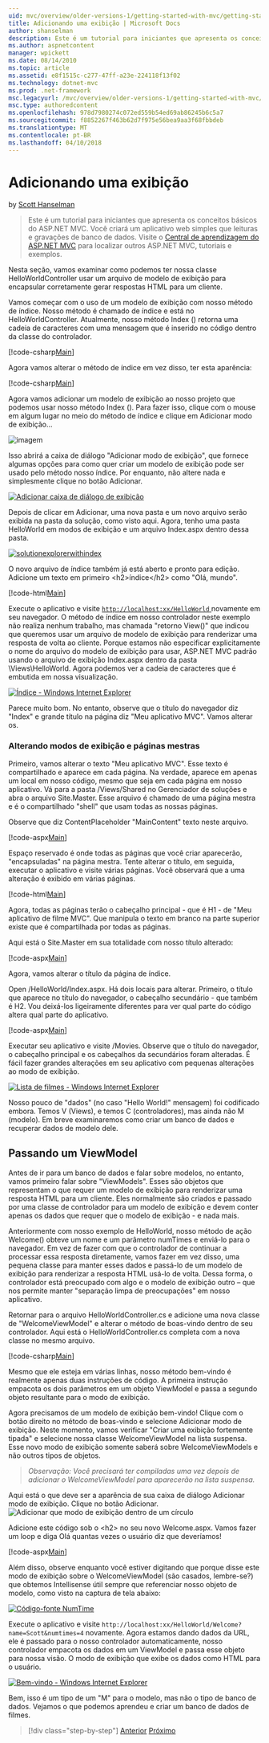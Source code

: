 ```yaml
---
uid: mvc/overview/older-versions-1/getting-started-with-mvc/getting-started-with-mvc-part3
title: Adicionando uma exibição | Microsoft Docs
author: shanselman
description: Este é um tutorial para iniciantes que apresenta os conceitos básicos do ASP.NET MVC. Crie um aplicativo web simples que leituras e gravações de banco de dados.
ms.author: aspnetcontent
manager: wpickett
ms.date: 08/14/2010
ms.topic: article
ms.assetid: e8f1515c-c277-47ff-a23e-224118f13f02
ms.technology: dotnet-mvc
ms.prod: .net-framework
msc.legacyurl: /mvc/overview/older-versions-1/getting-started-with-mvc/getting-started-with-mvc-part3
msc.type: authoredcontent
ms.openlocfilehash: 978d7980274c072ed559b54ed69ab86245b6c5a7
ms.sourcegitcommit: f8852267f463b62d7f975e56bea9aa3f68fbbdeb
ms.translationtype: MT
ms.contentlocale: pt-BR
ms.lasthandoff: 04/10/2018
---
```

<a name="adding-a-view"></a>Adicionando uma exibição
====================
by [Scott Hanselman](https://github.com/shanselman)

> Este é um tutorial para iniciantes que apresenta os conceitos básicos do ASP.NET MVC. Você criará um aplicativo web simples que leituras e gravações de banco de dados. Visite o [Central de aprendizagem do ASP.NET MVC](../../../index.md) para localizar outros ASP.NET MVC, tutoriais e exemplos.


Nesta seção, vamos examinar como podemos ter nossa classe HelloWorldController usar um arquivo de modelo de exibição para encapsular corretamente gerar respostas HTML para um cliente.

Vamos começar com o uso de um modelo de exibição com nosso método de índice. Nosso método é chamado de índice e está no HelloWorldController. Atualmente, nosso método Index () retorna uma cadeia de caracteres com uma mensagem que é inserido no código dentro da classe do controlador.

[!code-csharp[Main](getting-started-with-mvc-part3/samples/sample1.cs)]

Agora vamos alterar o método de índice em vez disso, ter esta aparência:

[!code-csharp[Main](getting-started-with-mvc-part3/samples/sample2.cs)]

Agora vamos adicionar um modelo de exibição ao nosso projeto que podemos usar nosso método Index (). Para fazer isso, clique com o mouse em algum lugar no meio do método de índice e clique em Adicionar modo de exibição...

![imagem](getting-started-with-mvc-part3/_static/image1.png)

Isso abrirá a caixa de diálogo "Adicionar modo de exibição", que fornece algumas opções para como quer criar um modelo de exibição pode ser usado pelo método nosso índice. Por enquanto, não altere nada e simplesmente clique no botão Adicionar.

[![Adicionar caixa de diálogo de exibição](getting-started-with-mvc-part3/_static/image3.png)](getting-started-with-mvc-part3/_static/image2.png)

Depois de clicar em Adicionar, uma nova pasta e um novo arquivo serão exibida na pasta da solução, como visto aqui. Agora, tenho uma pasta HelloWorld em modos de exibição e um arquivo Index.aspx dentro dessa pasta.

[![solutionexplorerwithindex](getting-started-with-mvc-part3/_static/image5.png)](getting-started-with-mvc-part3/_static/image4.png)

O novo arquivo de índice também já está aberto e pronto para edição. Adicione um texto em primeiro &lt;h2&gt;índice&lt;/h2&gt; como "Olá, mundo".

[!code-html[Main](getting-started-with-mvc-part3/samples/sample3.html)]

Execute o aplicativo e visite [ `http://localhost:xx/HelloWorld` ](http://localhostxx) novamente em seu navegador. O método de índice em nosso controlador neste exemplo não realiza nenhum trabalho, mas chamada "retorno View()" que indicou que queremos usar um arquivo de modelo de exibição para renderizar uma resposta de volta ao cliente. Porque estamos não especificar explicitamente o nome do arquivo do modelo de exibição para usar, ASP.NET MVC padrão usando o arquivo de exibição Index.aspx dentro da pasta \Views\HelloWorld. Agora podemos ver a cadeia de caracteres que é embutida em nossa visualização.

[![Índice - Windows Internet Explorer](getting-started-with-mvc-part3/_static/image7.png)](getting-started-with-mvc-part3/_static/image6.png)

Parece muito bom. No entanto, observe que o título do navegador diz "Index" e grande título na página diz "Meu aplicativo MVC". Vamos alterar os.

### <a name="changing-views-and-master-pages"></a>Alterando modos de exibição e páginas mestras

Primeiro, vamos alterar o texto "Meu aplicativo MVC". Esse texto é compartilhado e aparece em cada página. Na verdade, aparece em apenas um local em nosso código, mesmo que seja em cada página em nosso aplicativo. Vá para a pasta /Views/Shared no Gerenciador de soluções e abra o arquivo Site.Master. Esse arquivo é chamado de uma página mestra e é o compartilhado "shell" que usam todas as nossas páginas.

Observe que diz ContentPlaceholder "MainContent" texto neste arquivo.

[!code-aspx[Main](getting-started-with-mvc-part3/samples/sample4.aspx)]

Espaço reservado é onde todas as páginas que você criar aparecerão, "encapsuladas" na página mestra. Tente alterar o título, em seguida, executar o aplicativo e visite várias páginas. Você observará que a uma alteração é exibido em várias páginas.

[!code-html[Main](getting-started-with-mvc-part3/samples/sample5.html)]

Agora, todas as páginas terão o cabeçalho principal - que é H1 - de "Meu aplicativo de filme MVC". Que manipula o texto em branco na parte superior existe que é compartilhada por todas as páginas.

Aqui está o Site.Master em sua totalidade com nosso título alterado:

[!code-aspx[Main](getting-started-with-mvc-part3/samples/sample6.aspx)]

Agora, vamos alterar o título da página de índice.

Open /HelloWorld/Index.aspx. Há dois locais para alterar. Primeiro, o título que aparece no título do navegador, o cabeçalho secundário - que também é H2. Vou deixá-los ligeiramente diferentes para ver qual parte do código altera qual parte do aplicativo.

[!code-aspx[Main](getting-started-with-mvc-part3/samples/sample7.aspx)]

Executar seu aplicativo e visite /Movies. Observe que o título do navegador, o cabeçalho principal e os cabeçalhos da secundários foram alteradas. É fácil fazer grandes alterações em seu aplicativo com pequenas alterações ao modo de exibição.

[![Lista de filmes - Windows Internet Explorer](getting-started-with-mvc-part3/_static/image9.png)](getting-started-with-mvc-part3/_static/image8.png)

Nosso pouco de "dados" (no caso "Hello World!" mensagem) foi codificado embora. Temos V (Views), e temos C (controladores), mas ainda não M (modelo). Em breve examinaremos como criar um banco de dados e recuperar dados de modelo dele.

## <a name="passing-a-viewmodel"></a>Passando um ViewModel

Antes de ir para um banco de dados e falar sobre modelos, no entanto, vamos primeiro falar sobre "ViewModels". Esses são objetos que representam o que requer um modelo de exibição para renderizar uma resposta HTML para um cliente. Eles normalmente são criados e passado por uma classe de controlador para um modelo de exibição e devem conter apenas os dados que requer que o modelo de exibição - e nada mais.

Anteriormente com nosso exemplo de HelloWorld, nosso método de ação Welcome() obteve um nome e um parâmetro numTimes e enviá-lo para o navegador. Em vez de fazer com que o controlador de continuar a processar essa resposta diretamente, vamos fazer em vez disso, uma pequena classe para manter esses dados e passá-lo de um modelo de exibição para renderizar a resposta HTML usá-lo de volta. Dessa forma, o controlador está preocupado com algo e o modelo de exibição outro – que nos permite manter "separação limpa de preocupações" em nosso aplicativo.

Retornar para o arquivo HelloWorldController.cs e adicione uma nova classe de "WelcomeViewModel" e alterar o método de boas-vindo dentro de seu controlador. Aqui está o HelloWorldController.cs completa com a nova classe no mesmo arquivo.

[!code-csharp[Main](getting-started-with-mvc-part3/samples/sample8.cs)]

Mesmo que ele esteja em várias linhas, nosso método bem-vindo é realmente apenas duas instruções de código. A primeira instrução empacota os dois parâmetros em um objeto ViewModel e passa a segundo objeto resultante para o modo de exibição.

Agora precisamos de um modelo de exibição bem-vindo! Clique com o botão direito no método de boas-vindo e selecione Adicionar modo de exibição. Neste momento, vamos verificar "Criar uma exibição fortemente tipada" e selecione nossa classe WelcomeViewModel na lista suspensa. Esse novo modo de exibição somente saberá sobre WelcomeViewModels e não outros tipos de objetos.

> *Observação: Você precisará ter compiladas uma vez depois de adicionar o WelcomeViewModel para aparecerão na lista suspensa.*


Aqui está o que deve ser a aparência de sua caixa de diálogo Adicionar modo de exibição. Clique no botão Adicionar. ![Adicionar que modo de exibição dentro de um círculo](getting-started-with-mvc-part3/_static/image10.png)

Adicione este código sob o &lt;h2&gt; no seu novo Welcome.aspx. Vamos fazer um loop e diga Olá quantas vezes o usuário diz que deveríamos!

[!code-aspx[Main](getting-started-with-mvc-part3/samples/sample9.aspx)]

Além disso, observe enquanto você estiver digitando que porque disse este modo de exibição sobre o WelcomeViewModel (são casados, lembre-se?) que obtemos Intellisense útil sempre que referenciar nosso objeto de modelo, como visto na captura de tela abaixo:

[![Código-fonte NumTime](getting-started-with-mvc-part3/_static/image12.png)](getting-started-with-mvc-part3/_static/image11.png)

Execute o aplicativo e visite `http://localhost:xx/HelloWorld/Welcome?name=Scott&numtimes=4` novamente. Agora estamos dando dados da URL, ele é passado para o nosso controlador automaticamente, nosso controlador empacota os dados em um ViewModel e passa esse objeto para nossa visão. O modo de exibição que exibe os dados como HTML para o usuário.

[![Bem-vindo - Windows Internet Explorer](getting-started-with-mvc-part3/_static/image14.png)](getting-started-with-mvc-part3/_static/image13.png)

Bem, isso é um tipo de um "M" para o modelo, mas não o tipo de banco de dados. Vejamos o que podemos aprendeu e criar um banco de dados de filmes.

> [!div class="step-by-step"]
> [Anterior](getting-started-with-mvc-part2.md)
> [Próximo](getting-started-with-mvc-part4.md)
